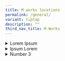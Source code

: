 ```yaml
---
title: M works locations
permalink: /general/
variant: tiptap
description: ""
third_nav_title: M Works
---
```

<div data-type="detailGroup" class="isomer-accordion isomer-accordion-white">
<details class="isomer-details">
<summary>Lorem Ipsum</summary>
<div data-type="detailsContent" class="isomer-details-content">
<p>"Lorem ipsum dolor sit amet, consectetur adipiscing elit, sed do eiusmod
tempor incididunt ut labore et dolore magna aliqua. Ut enim ad minim veniam,
quis nostrud exercitation ullamco laboris nisi ut aliquip ex ea commodo
consequat. Duis aute irure dolor in reprehenderit in voluptate velit esse
cillum dolore eu fugiat nulla pariatur. Excepteur sint occaecat cupidatat
non proident, sunt in culpa qui officia deserunt mollit anim id est laborum."</p>
</div>
</details>
<details class="isomer-details">
<summary>Ipsum Lorem</summary>
<div data-type="detailsContent" class="isomer-details-content">
<p>"Lorem ipsum dolor sit amet, consectetur adipiscing elit, sed do eiusmod
tempor incididunt ut labore et dolore magna aliqua. Ut enim ad minim veniam,
quis nostrud exercitation ullamco laboris nisi ut aliquip ex ea commodo
consequat. Duis aute irure dolor in reprehenderit in voluptate velit esse
cillum dolore eu fugiat nulla pariatur. Excepteur sint occaecat cupidatat
non proident, sunt in culpa qui officia deserunt mollit anim id est laborum."</p>
</div>
</details>
<details class="isomer-details">
<summary>Number 3</summary>
<div data-type="detailsContent" class="isomer-details-content">
<p>"Lorem ipsum dolor sit amet, consectetur adipiscing elit, sed do eiusmod
tempor incididunt ut labore et dolore magna aliqua. Ut enim ad minim veniam,
quis nostrud exercitation ullamco laboris nisi ut aliquip ex ea commodo
consequat. Duis aute irure dolor in reprehenderit in voluptate velit esse
cillum dolore eu fugiat nulla pariatur. Excepteur sint occaecat cupidatat
non proident, sunt in culpa qui officia deserunt mollit anim id est laborum."</p>
</div>
</details>
</div>
<p></p>